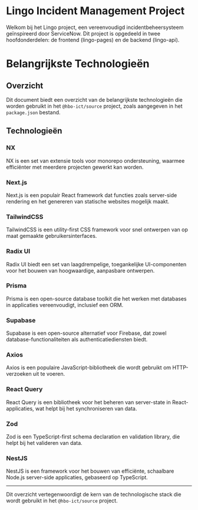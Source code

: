 # Lingo Incident Management Project

Welkom bij het Lingo project, een vereenvoudigd incidentbeheersysteem geïnspireerd door ServiceNow. Dit project is opgedeeld in twee hoofdonderdelen: de frontend (lingo-pages) en de backend (lingo-api).

# Belangrijkste Technologieën

## Overzicht

Dit document biedt een overzicht van de belangrijkste technologieën die worden gebruikt in het `@hbo-ict/source` project, zoals aangegeven in het `package.json` bestand.

## Technologieën

### NX

NX is een set van extensie tools voor monorepo ondersteuning, waarmee efficiënter met meerdere projecten gewerkt kan worden.

### Next.js

Next.js is een populair React framework dat functies zoals server-side rendering en het genereren van statische websites mogelijk maakt.

### TailwindCSS

TailwindCSS is een utility-first CSS framework voor snel ontwerpen van op maat gemaakte gebruikersinterfaces.

### Radix UI

Radix UI biedt een set van laagdrempelige, toegankelijke UI-componenten voor het bouwen van hoogwaardige, aanpasbare ontwerpen.

### Prisma

Prisma is een open-source database toolkit die het werken met databases in applicaties vereenvoudigt, inclusief een ORM.

### Supabase

Supabase is een open-source alternatief voor Firebase, dat zowel database-functionaliteiten als authenticatiediensten biedt.

### Axios

Axios is een populaire JavaScript-bibliotheek die wordt gebruikt om HTTP-verzoeken uit te voeren.

### React Query

React Query is een bibliotheek voor het beheren van server-state in React-applicaties, wat helpt bij het synchroniseren van data.

### Zod

Zod is een TypeScript-first schema declaration en validation library, die helpt bij het valideren van data.

### NestJS

NestJS is een framework voor het bouwen van efficiënte, schaalbare Node.js server-side applicaties, gebaseerd op TypeScript.

---

Dit overzicht vertegenwoordigt de kern van de technologische stack die wordt gebruikt in het `@hbo-ict/source` project.
